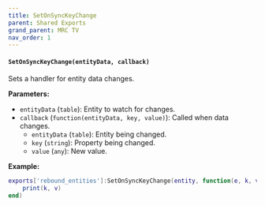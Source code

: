 ```yaml
--- 
title: SetOnSyncKeyChange 
parent: Shared Exports 
grand_parent: MRC TV 
nav_order: 1 
--- 
```

#### `SetOnSyncKeyChange(entityData, callback)`
Sets a handler for entity data changes.

**Parameters:**
- `entityData` (`table`): Entity to watch for changes.
- `callback` (`function(entityData, key, value)`): Called when data changes.
  - `entityData` (`table`): Entity being changed.
  - `key` (`string`): Property being changed.
  - `value` (`any`): New value.

**Example:**
```lua
exports['rebound_entities']:SetOnSyncKeyChange(entity, function(e, k, v) 
    print(k, v)
end)
```
